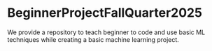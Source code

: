 # BeginnerProjectFallQuarter2025
We provide a repository to teach beginner to code and use basic ML techniques while creating a basic machine learning project. 
